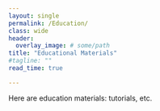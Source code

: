```yaml
---
layout: single
permalink: /Education/
class: wide
header:
  overlay_image: # some/path
title: "Educational Materials"
#tagline: ""
read_time: true

---
```


Here are education materials: tutorials, etc.

